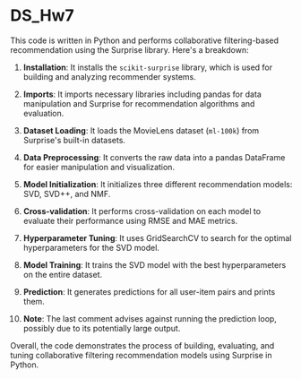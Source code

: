 # DS_Hw7
This code is written in Python and performs collaborative filtering-based recommendation using the Surprise library. Here's a breakdown:

1. **Installation**: It installs the `scikit-surprise` library, which is used for building and analyzing recommender systems.

2. **Imports**: It imports necessary libraries including pandas for data manipulation and Surprise for recommendation algorithms and evaluation.

3. **Dataset Loading**: It loads the MovieLens dataset (`ml-100k`) from Surprise's built-in datasets.

4. **Data Preprocessing**: It converts the raw data into a pandas DataFrame for easier manipulation and visualization.

5. **Model Initialization**: It initializes three different recommendation models: SVD, SVD++, and NMF.

6. **Cross-validation**: It performs cross-validation on each model to evaluate their performance using RMSE and MAE metrics.

7. **Hyperparameter Tuning**: It uses GridSearchCV to search for the optimal hyperparameters for the SVD model.

8. **Model Training**: It trains the SVD model with the best hyperparameters on the entire dataset.

9. **Prediction**: It generates predictions for all user-item pairs and prints them.

10. **Note**: The last comment advises against running the prediction loop, possibly due to its potentially large output.

Overall, the code demonstrates the process of building, evaluating, and tuning collaborative filtering recommendation models using Surprise in Python.